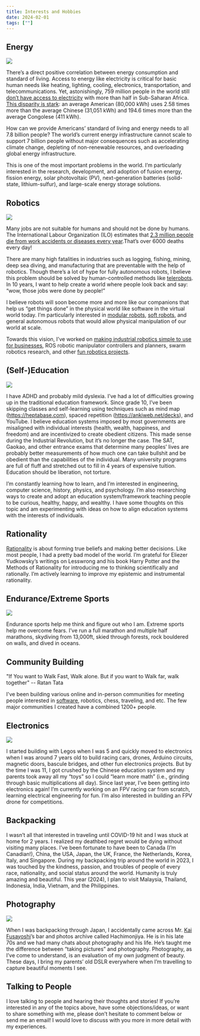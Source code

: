 ```yaml
---
title: Interests and Hobbies
date: 2024-02-01
tags: [""]
---
```


## Energy

![](https://cln.sh/Bd4Bq2sj/download)

There’s a direct positive correlation between energy consumption and standard of living. Access to energy like electricity is critical for basic human needs like heating, lighting, cooling, electronics, transportation, and telecommunications. Yet, astonishingly, 759 million people in the world still [don’t have access to electricity](https://ourworldindata.org/grapher/number-without-electricity-by-region?time=latest) with more than half in Sub-Saharan Africa. [This disparity is stark](https://ourworldindata.org/per-capita-energy): an average American (80,000 kWh) uses 2.58 times more than the average Chinese (31,051 kWh) and 194.6 times more than the average Congolese (411 kWh).

How can we provide Americans’ standard of living and energy needs to all 7.8 billion people? The world’s current energy infrastructure cannot scale to support 7 billion people without major consequences such as accelerating climate change, depleting of non-renewable resources, and overloading global energy infrastructure.

This is one of the most important problems in the world. I’m particularly interested in the research, development, and adoption of fusion energy, fission energy, solar photovoltaic (PV), next-generation batteries (solid-state, lithium-sulfur), and large-scale energy storage solutions.



## Robotics

![](https://cln.sh/QN4c1rR0/download)

Many jobs are not suitable for humans and should not be done by humans. The International Labour Organization (ILO) estimates that [2.3 million people die from work accidents or diseases every year]( https://www.ilo.org/moscow/areas-of-work/occupational-safety-and-health/WCMS_249278/lang--en/index.htm#:~:text=The%20ILO%20estimates%20that%20some,6000%20deaths%20every%20single%20day.).That’s over 6000 deaths every day!

There are many high fatalities in industries such as logging, fishing, mining, deep sea diving, and manufacturing that are preventable with the help of robotics. Though there’s a lot of hype for fully autonomous robots, I believe this problem should be solved by human-controlled methods like [telerobots](https://en.wikipedia.org/wiki/Telerobotics). In 10 years, I want to help create a world where people look back and say: “wow, those jobs were done by people!”

I believe robots will soon become more and more like our companions that help us “get things done” in the physical world like software in the virtual world today. I’m particularly interested in [modular robots](https://en.wikipedia.org/wiki/Self-reconfiguring_modular_robot), [soft robots](https://en.wikipedia.org/wiki/Soft_robotics), and general autonomous robots that would allow physical manipulation of our world at scale.

Towards this vision, I’ve worked on [making industrial robotics simple to use for businesses](https://www.flojoy.ai), ROS robotic manipulator controllers and planners, swarm robotics research, and other [fun robotics projects](https://jingxiangmo.com/projects).



## (Self-)Education

![](https://cln.sh/L5K6fKbH/download)

I have ADHD and probably mild dyslexia. I’ve had a lot of difficulties growing up in the traditional education framework. Since grade 10, I’ve been skipping classes and self-learning using techniques such as mind map (https://heptabase.com), spaced repetition (https://ankiweb.net/decks), and YouTube. I believe education systems imposed by most governments are misaligned with individual interests (health, wealth, happiness, and freedom) and are incentivized to create obedient citizens. This made sense during the Industrial Revolution, but it’s no longer the case. The SAT, Gaokao, and other entrance exams that determine many peoples’ lives are probably better measurements of how much one can take bullshit and be obedient than the capabilities of the individual. Many university programs are full of fluff and stretched out to fill in 4 years of expensive tuition. Education should be liberation, not torture.

I’m constantly learning how to learn, and I’m interested in engineering, computer science, history, physics, and psychology. I’m also researching ways to create and adopt an education system/framework teaching people to be curious, healthy, happy, and wealthy. I have some thoughts on this topic and am experimenting with ideas on how to align education systems with the interests of individuals.


## Rationality

[Rationality](https://www.lesswrong.com/posts/RcZCwxFiZzE6X7nsv/what-do-we-mean-by-rationality-1) is about forming true beliefs and making better decisions. Like most people, I had a pretty bad model of the world. I’m grateful for Eliezer Yudkowsky’s writings on Lesswrong and his book Harry Potter and the Methods of Rationality for introducing me to thinking scientifically and rationally. I’m actively learning to improve my epistemic and instrumental rationality.


## Endurance/Extreme Sports

![](https://cln.sh/r2Dvms46/download)

Endurance sports help me think and figure out who I am. Extreme sports help me overcome fears. I’ve run a full marathon and multiple half marathons, skydiving from 13,000ft, skied through forests, rock bouldered on walls, and dived in oceans.

## Community Building
"If You want to Walk Fast, Walk alone. But if you want to Walk far, walk together"
    -- Ratan Tata

I've been building various online and in-person communities for meeting people interested in [software](https://jingxiangmo.notion.site/McGill-Projects-Public-Roadmap-e558e3c41f9e4069a152facbedae4d5b?pvs=4), robotics, chess, traveling, and etc. The few major communities I created have a combined 1200+ people.  

## Electronics
![](https://cln.sh/QJhVYqbr/download)

I started building with Legos when I was 5 and quickly moved to electronics when I was around 7 years old to build racing cars, drones, Arduino circuits, magnetic doors, bascule bridges, and other fun electronics projects. But by the time I was 11, I got crushed by the Chinese education system and my parents took away all my “toys” so I could “learn more math” (i.e., grinding through basic multiplications all day). Since last year, I’ve been getting into electronics again! I’m currently working on an FPV racing car from scratch, learning electrical engineering for fun. I’m also interested in building an FPV drone for competitions.

## Backpacking
I wasn’t all that interested in traveling until COVID-19 hit and I was stuck at home for 2 years. I realized my deathbed regret would be dying without visiting many places. I’ve been fortunate to have been to Canada (I’m Canadian!), China, the USA, Japan, the UK, France, the Netherlands, Korea, Italy, and Singapore. During my backpacking trip around the world in 2023, I was touched by the kindness, passion, and troubles of people of every race, nationality, and social status around the world. Humanity is truly amazing and beautiful. This year (2024), I plan to visit Malaysia, Thailand, Indonesia, India, Vietnam, and the Philippines.

## Photography
![](https://pbs.twimg.com/media/FxN80B7aUAA6Nmx.jpg)

When I was backpacking through Japan, I accidentally came across Mr. [Kai Fusayoshi](https://www.huckmag.com/article/kai-fusayoshi-reflects-on-a-life-shooting-the-streets-of-kyoto)’s bar and photos archive called Hachimonjiya. He is in his late 70s and we had many chats about photography and his life. He’s taught me the difference between “taking pictures” and photography. Photography, as I’ve come to understand, is an evaluation of my own judgment of beauty. These days, I bring my parents’ old DSLR everywhere when I’m travelling to capture beautiful moments I see.


## Talking to People
I love talking to people and hearing their thoughts and stories! If you’re interested in any of the topics above, have some objections/ideas, or want to share something with me, please don’t hesitate to comment below or send me an email! I would love to discuss with you more in more detail with my experiences.